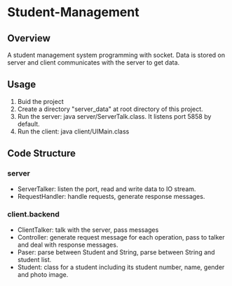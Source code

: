 # Student-Management

## Overview
A student management system programming with socket. Data is stored on server and client communicates with the server to get data.

## Usage
1. Buid the project  
2. Create a directory "server_data" at root directory of this project.
3. Run the server: java server/ServerTalk.class. It listens port 5858 by default.
4. Run the client: java client/UIMain.class

## Code Structure
### server
* ServerTalker: listen the port, read and write data to IO stream.
* RequestHandler: handle requests, generate response messages.

### client.backend
* ClientTalker: talk with the server, pass messages
* Controller: generate request message for each operation, pass to talker and deal with response messages.
* Paser: parse between Student and String, parse between String and student list.
* Student: class for a student including its student number, name, gender and photo image.